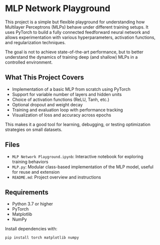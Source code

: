 # MLP Network Playground

This project is a simple but flexible playground for understanding how Multilayer Perceptrons (MLPs) behave under different training setups. It uses PyTorch to build a fully connected feedforward neural network and allows experimentation with various hyperparameters, activation functions, and regularization techniques.

The goal is not to achieve state-of-the-art performance, but to better understand the dynamics of training deep (and shallow) MLPs in a controlled environment.

## What This Project Covers

- Implementation of a basic MLP from scratch using PyTorch
- Support for variable number of layers and hidden units
- Choice of activation functions (ReLU, Tanh, etc.)
- Optional dropout and weight decay
- Training and evaluation loop with performance tracking
- Visualization of loss and accuracy across epochs

This makes it a good tool for learning, debugging, or testing optimization strategies on small datasets.

## Files

- `MLP Network Playground.ipynb`: Interactive notebook for exploring training behaviors
- `MLP.py`: Modular class-based implementation of the MLP model, useful for reuse and extension
- `README.md`: Project overview and instructions

## Requirements

- Python 3.7 or higher
- PyTorch
- Matplotlib
- NumPy

Install dependencies with:

```bash
pip install torch matplotlib numpy

